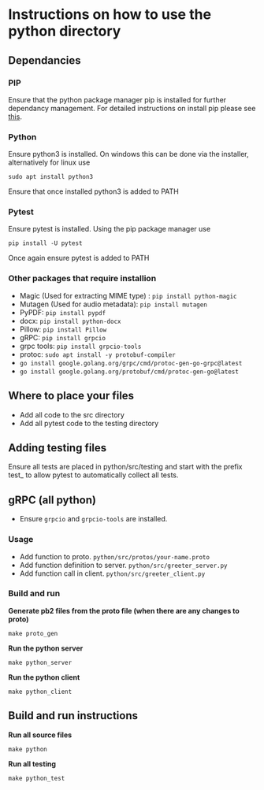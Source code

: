 # Instructions on how to use the python directory

## Dependancies

### PIP
Ensure that the python package manager pip is installed for further dependancy management. For detailed instructions on install pip please see [this](https://pip.pypa.io/en/stable/installation/).

### Python
Ensure python3 is installed. On windows this can be done via the installer, alternatively for linux use 
```
sudo apt install python3
```
Ensure that once installed python3 is added to PATH

### Pytest
Ensure pytest is installed. Using the pip package manager use
```
pip install -U pytest
```
Once again ensure pytest is added to PATH

### Other packages that require installion
* Magic (Used for extracting MIME type) : ```pip install python-magic```
* Mutagen (Used for audio metadata): ```pip install mutagen```
* PyPDF: ```pip install pypdf```
* docx: ```pip install python-docx```
* Pillow: ```pip install Pillow```
* gRPC: ```pip install grpcio```
* grpc tools: ```pip install grpcio-tools```
* protoc: ```sudo apt install -y protobuf-compiler```
* ```go install google.golang.org/grpc/cmd/protoc-gen-go-grpc@latest```
* ```go install google.golang.org/protobuf/cmd/protoc-gen-go@latest```



## Where to place your files
* Add all code to the src directory
* Add all pytest code to the testing directory

## Adding testing files
Ensure all tests are placed in python/src/testing and start with the prefix test_ to allow pytest to automatically collect all tests.

## gRPC (all python)
* Ensure `grpcio` and `grpcio-tools` are installed.

### Usage
* Add function to proto. `python/src/protos/your-name.proto`
* Add function definition to server. `python/src/greeter_server.py` 
* Add function call in client. `python/src/greeter_client.py`

### Build and run
**Generate pb2 files from the proto file (when there are any changes to proto)** 
```
make proto_gen
```
**Run the python server**
```
make python_server
```
**Run the python client** 
```
make python_client
```

## Build and run instructions

**Run all source files**
```
make python
```

**Run all testing**
```
make python_test
```